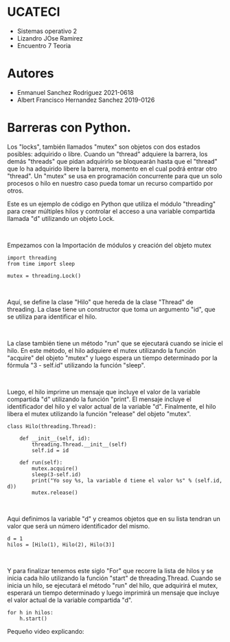 # UCATECI
- Sistemas operativo 2
- Lizandro JOse Ramirez
- Encuentro 7 Teoria

# Autores
- Enmanuel Sanchez Rodriguez 2021-0618
- Albert Francisco Hernandez Sanchez 2019-0126
  

# Barreras con Python.


Los "locks", también llamados "mutex" son objetos con dos estados posibles: adquirido o libre. Cuando un "thread" adquiere la barrera, los demás "threads" que pidan adquirirlo se bloquearán hasta que el "thread" que lo ha adquirido libere la barrera, momento en el cual podrá entrar otro "thread". Un "mutex" se usa en programación concurrente para que un solo procesos o hilo en nuestro caso pueda tomar un recurso compartido por otros.

Este es un ejemplo de código en Python que utiliza el módulo "threading" para crear múltiples hilos y controlar el acceso a una variable compartida llamada "d" utilizando un objeto Lock.

<br>

Empezamos con la Importación de módulos y creación del objeto mutex

~~~~~~~~~~~~~~~~~~
import threading
from time import sleep

mutex = threading.Lock()
~~~~~~~~~~~~~~~~~~ 

<br>

Aquí, se define la clase "Hilo" que hereda de la clase "Thread" de threading. La clase tiene un constructor que toma un argumento "id", que se utiliza para identificar el hilo.

<br>

La clase también tiene un método "run" que se ejecutará cuando se inicie el hilo. En este método, el hilo adquiere el mutex utilizando la función "acquire" del objeto "mutex" y luego espera un tiempo determinado por la fórmula "3 - self.id" utilizando la función "sleep".

<br>

Luego, el hilo imprime un mensaje que incluye el valor de la variable compartida "d" utilizando la función "print". El mensaje incluye el identificador del hilo y el valor actual de la variable "d". Finalmente, el hilo libera el mutex utilizando la función "release" del objeto "mutex".

~~~~~~~~~~~~~~~~~~
class Hilo(threading.Thread):
 
    def __init__(self, id):
        threading.Thread.__init__(self)
        self.id = id

    def run(self):
        mutex.acquire()
        sleep(3-self.id)
        print("Yo soy %s, la variable d tiene el valor %s" % (self.id, d))
        mutex.release()
~~~~~~~~~~~~~~~~~~ 

<br>

Aqui definimos la variable "d" y creamos objetos que en su lista tendran un valor que será un número identificador del mismo.
~~~~~~~~~~~~~~~~~~
d = 1
hilos = [Hilo(1), Hilo(2), Hilo(3)]
~~~~~~~~~~~~~~~~~~ 

<br>

Y para finalizar tenemos este siglo "For" que recorre la lista de hilos y se inicia cada hilo utilizando la función "start" de threading.Thread. Cuando se inicia un hilo, se ejecutará el método "run" del hilo, que adquirirá el mutex, esperará un tiempo determinado y luego imprimirá un mensaje que incluye el valor actual de la variable compartida "d". 
~~~~~~~~~~~~~~~~~~
for h in hilos:
    h.start()
~~~~~~~~~~~~~~~~~~ 

Pequeño video explicando:
